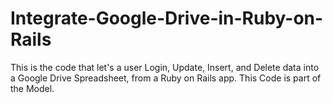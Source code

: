 Integrate-Google-Drive-in-Ruby-on-Rails
=======================================
This is the code that let's a user Login, Update, Insert, and Delete data into a Google Drive Spreadsheet, from a Ruby on Rails app.
This Code is part of the Model.
